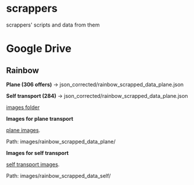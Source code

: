# scrappers
scrappers' scripts and data from them

# Google Drive
## Rainbow
**Plane (306 offers)** ->  json_corrected/rainbow_scrapped_data_plane.json

**Self transport (284)** -> json_corrected/rainbow_scrapped_data_plane.json

[images folder](https://drive.google.com/drive/folders/1RJL5m8-G2seqmOwEW3v_qXg_SYtMCTXS?usp=share_link)

**Images for plane transport**

[plane images](https://drive.google.com/drive/folders/1Kc5-UEizKv0DJ6zwD1bRYks7aoyEBOIH?usp=share_link).

Path: images/rainbow_scrapped_data_plane/

**Images for self transport**

[self transport images](https://drive.google.com/drive/folders/1kKCYsxO-msJGCpX8x940E2VRFiZPvxIU?usp=share_link).

Path: images/rainbow_scrapped_data_self/